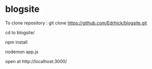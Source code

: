 # blogsite

To clone repository : git clone https://github.com/Edrhick/blogsite.git

cd to blogsite/

npm install 

nodemon app.js

open at http://localhost:3000/
